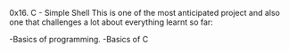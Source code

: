 0x16. C - Simple Shell
This is one of the most anticipated project and also one that challenges a lot about everything learnt so far:

-Basics of programming. 
-Basics of C
